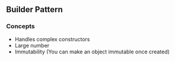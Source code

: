 ## Builder Pattern

### Concepts
- Handles complex constructors
- Large number 
- Immutability (You can make an object immutable once created)

